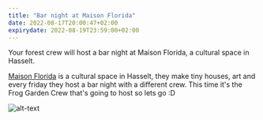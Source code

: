 ```yaml
---
title: "Bar night at Maison Florida"
date: 2022-08-17T20:00:47+02:00
expirydate: 2022-08-19T23:59:00+02:00
---
```


Your forest crew will host a bar night at Maison Florida, a cultural space in Hasselt.

<!--more-->
[Maison Florida](https://www.theschool.city/city/about-the-school/) is a cultural space in Hasselt, they make tiny houses, art and every friday they host a bar night with a different crew. This time it's the Frog Garden Crew that's going to host so lets go :D

![alt-text](/images/events/maison-florida-bar.jpg)
